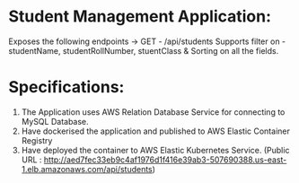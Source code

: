 Student Management Application:
===============================

Exposes the following endpoints
-> GET - /api/students
      Supports filter on - studentName, studentRollNumber, stuentClass & Sorting on all the fields.

Specifications:
===============
1. The Application uses AWS Relation Database Service for connecting to MySQL Database.
2. Have dockerised the application and published to AWS Elastic Container Registry
3. Have deployed the container to AWS Elastic Kubernetes Service.
   (Public URL : http://aed7fec33eb9c4af1976d1f416e39ab3-507690388.us-east-1.elb.amazonaws.com/api/students)
   
